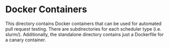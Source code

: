 # Docker Containers
This directory contains Docker containers that can be used for automated pull request testing. There are subdirectories for each scheduler type (i.e. slurm/). Additionally, the standalone directory contains just a Dockerfile for a canary container. 
